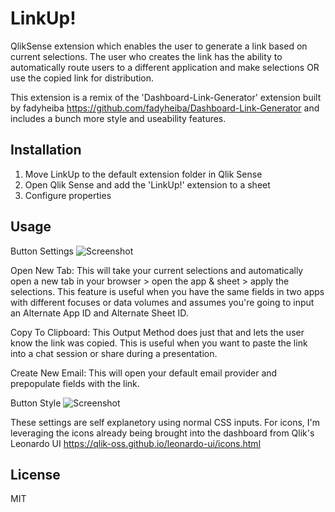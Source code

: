 # LinkUp!
QlikSense extension which enables the user to generate a link based on current selections. The user who creates the link has the ability to automatically route users to a different application and make selections OR use the copied link for distribution.

This extension is a remix of the 'Dashboard-Link-Generator' extension built by fadyheiba <https://github.com/fadyheiba/Dashboard-Link-Generator> and includes a bunch more style and useability features.

## Installation

1. Move LinkUp to the default extension folder in Qlik Sense
2. Open Qlik Sense and add the 'LinkUp!' extension to a sheet
3. Configure properties	
	
## Usage

Button Settings
![Screenshot](https://raw.githubusercontent.com/balexbyrd/sense-FieldUI/master/img/buttonSettings.png)

Open New Tab: This will take your current selections and automatically open a new tab in your browser > open the app & sheet > apply the selections. This feature is useful when you have the same fields in two apps with different focuses or data volumes and assumes you're going to input an Alternate App ID and Alternate Sheet ID.

Copy To Clipboard: This Output Method does just that and lets the user know the link was copied. This is useful when you want to paste the link into a chat session or share during a presentation.

Create New Email: This will open your default email provider and prepopulate fields with the link.

Button Style
![Screenshot](https://raw.githubusercontent.com/balexbyrd/sense-FieldUI/master/img/buttonStyle.png)

These settings are self explanetory using normal CSS inputs. For icons, I'm leveraging the icons already being brought into the dashboard from Qlik's Leonardo UI <https://qlik-oss.github.io/leonardo-ui/icons.html>

## License

MIT